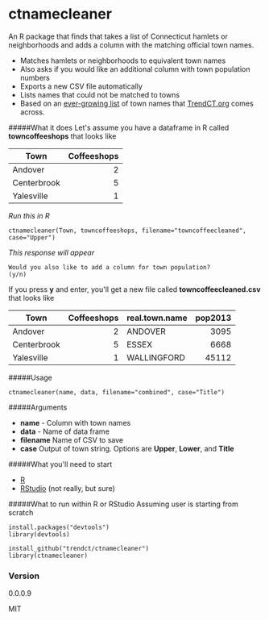 # ctnamecleaner

An R package that finds that takes a list of Connecticut hamlets or neighborhoods and adds a column with the matching official town names. 

- Matches hamlets or neighborhoods to equivalent town names
-  Also asks if you would like an additional column with town population numbers
-  Exports a new CSV file automatically
-  Lists names that could not be matched to towns
-  Based on an [ever-growing list](https://docs.google.com/spreadsheets/d/1WqZIGk2AkHXKYvd4uXy5a2nwyg529e7mMU5610Ale0g/edit?usp=sharing) of town names that [TrendCT.org](http://www.trendct.org) comes across. 


#####What it does
Let's assume you have a dataframe in R called **towncoffeeshops** that looks like

Town | Coffeeshops
--- | ---:
Andover | 2
Centerbrook | 5
Yalesville | 1

*Run this in R*
```ssh
ctnamecleaner(Town, towncoffeeshops, filename="towncoffeecleaned", case="Upper")
```
*This response will appear*
```ssh
Would you also like to add a column for town population?
(y/n)
```
If you press **y** and enter, you'll get a new file called **towncoffeecleaned.csv** that looks like

Town | Coffeeshops | real.town.name | pop2013
--- | ---: | --- | ---:
Andover | 2 | ANDOVER | 3095
Centerbrook | 5 | ESSEX | 6668
Yalesville | 1 | WALLINGFORD | 45112

#####Usage

```ssh
ctnamecleaner(name, data, filename="combined", case="Title")
```

#####Arguments
- **name** - Column with town names
- **data** - Name of data frame
- **filename** Name of CSV to save
- **case** Output of town string. Options are **Upper**, **Lower**, and **Title**


#####What you'll need to start
  - [R](http://www.r-project.org/)
  - [RStudio](http://www.rstudio.com/) (not really, but sure)

#####What to run within R or RStudio
Assuming user is starting from scratch
```ssh
install.packages("devtools")
library(devtools)

install_github("trendct/ctnamecleaner")
library(ctnamecleaner)
```
### Version
0.0.0.9

MIT
